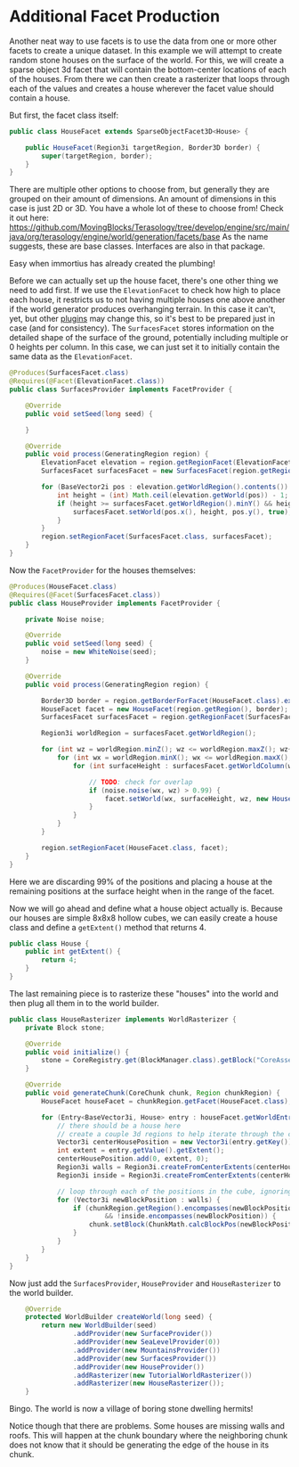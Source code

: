 # Additional Facet Production

Another neat way to use facets is to use the data from one or more other facets to create a unique dataset.  In this example we will attempt to create random stone houses on the surface of the world.  For this,  we will create a sparse object 3d facet that will contain the bottom-center locations of each of the houses.  From there we can then create a rasterizer that loops through each of the values and creates a house wherever the facet value should contain a house.

But first,  the facet class itself:

```java
public class HouseFacet extends SparseObjectFacet3D<House> {

    public HouseFacet(Region3i targetRegion, Border3D border) {
        super(targetRegion, border);
    }
}
```

There are multiple other options to choose from, but generally they are grouped on their amount of dimensions.
An amount of dimensions in this case is just 2D or 3D. You have a whole lot of these to choose from!
Check it out here: https://github.com/MovingBlocks/Terasology/tree/develop/engine/src/main/java/org/terasology/engine/world/generation/facets/base
As the name suggests, these are base classes. Interfaces are also in that package.


Easy when immortius has already created the plumbing!  

Before we can actually set up the house facet, there's one other thing we need to add first. If we use the ```ElevationFacet``` to check how high to place each house, it restricts us to not having multiple houses one above another if the world generator produces overhanging terrain. In this case it can't, yet, but other [plugins](advanced/plugins.md) may change this, so it's best to be prepared just in case (and for consistency). The ```SurfacesFacet``` stores information on the detailed shape of the surface of the ground, potentially including multiple or 0 heights per column. In this case, we can just set it to initially contain the same data as the ```ElevationFacet```.

```java
@Produces(SurfacesFacet.class)
@Requires(@Facet(ElevationFacet.class))
public class SurfacesProvider implements FacetProvider {

    @Override
    public void setSeed(long seed) {

    }

    @Override
    public void process(GeneratingRegion region) {
        ElevationFacet elevation = region.getRegionFacet(ElevationFacet.class);
        SurfacesFacet surfacesFacet = new SurfacesFacet(region.getRegion(), region.getBorderForFacet(SurfacesFacet.class));

        for (BaseVector2i pos : elevation.getWorldRegion().contents()) {
            int height = (int) Math.ceil(elevation.getWorld(pos)) - 1;
            if (height >= surfacesFacet.getWorldRegion().minY() && height <= surfacesFacet.getWorldRegion().maxY()) {
                surfacesFacet.setWorld(pos.x(), height, pos.y(), true);
            }
        }
        region.setRegionFacet(SurfacesFacet.class, surfacesFacet);
    }
}
```

Now the ```FacetProvider``` for the houses themselves:

```java
@Produces(HouseFacet.class)
@Requires(@Facet(SurfacesFacet.class))
public class HouseProvider implements FacetProvider {

    private Noise noise;

    @Override
    public void setSeed(long seed) {
        noise = new WhiteNoise(seed);
    }

    @Override
    public void process(GeneratingRegion region) {

        Border3D border = region.getBorderForFacet(HouseFacet.class).extendBy(0, 8, 4);
        HouseFacet facet = new HouseFacet(region.getRegion(), border);
        SurfacesFacet surfacesFacet = region.getRegionFacet(SurfacesFacet.class);

        Region3i worldRegion = surfacesFacet.getWorldRegion();

        for (int wz = worldRegion.minZ(); wz <= worldRegion.maxZ(); wz++) {
            for (int wx = worldRegion.minX(); wx <= worldRegion.maxX(); wx++) {
                for (int surfaceHeight : surfacesFacet.getWorldColumn(wx, wz)) {

                    // TODO: check for overlap
                    if (noise.noise(wx, wz) > 0.99) {
                        facet.setWorld(wx, surfaceHeight, wz, new House());
                    }
                }
            }
        }

        region.setRegionFacet(HouseFacet.class, facet);
    }
}
```

Here we are discarding 99% of the positions and placing a house at the remaining positions at the surface height when in the range of the facet.

Now we will go ahead and define what a house object actually is. Because our houses are simple 8x8x8 hollow cubes, we can easily create a house class and define a `getExtent()` method that returns 4.

```java
public class House {
    public int getExtent() {
        return 4;
    }
}
```

The last remaining piece is to rasterize these "houses" into the world and then plug all them in to the world builder.

```java
public class HouseRasterizer implements WorldRasterizer {
    private Block stone;

    @Override
    public void initialize() {
        stone = CoreRegistry.get(BlockManager.class).getBlock("CoreAssets:Stone");
    }

    @Override
    public void generateChunk(CoreChunk chunk, Region chunkRegion) {
        HouseFacet houseFacet = chunkRegion.getFacet(HouseFacet.class);

        for (Entry<BaseVector3i, House> entry : houseFacet.getWorldEntries().entrySet()) {
            // there should be a house here
            // create a couple 3d regions to help iterate through the cube shape, inside and out
            Vector3i centerHousePosition = new Vector3i(entry.getKey());
            int extent = entry.getValue().getExtent();
            centerHousePosition.add(0, extent, 0);
            Region3i walls = Region3i.createFromCenterExtents(centerHousePosition, extent);
            Region3i inside = Region3i.createFromCenterExtents(centerHousePosition, extent - 1);

            // loop through each of the positions in the cube, ignoring the inside
            for (Vector3i newBlockPosition : walls) {
                if (chunkRegion.getRegion().encompasses(newBlockPosition)
                        && !inside.encompasses(newBlockPosition)) {
                    chunk.setBlock(ChunkMath.calcBlockPos(newBlockPosition), stone);
                }
            }
        }
    }
}
```

Now just add the `SurfacesProvider`, `HouseProvider` and `HouseRasterizer` to the world builder.

```java
    @Override
    protected WorldBuilder createWorld(long seed) {
        return new WorldBuilder(seed)
                .addProvider(new SurfaceProvider())
                .addProvider(new SeaLevelProvider(0))
                .addProvider(new MountainsProvider())
                .addProvider(new SurfacesProvider())
                .addProvider(new HouseProvider())
                .addRasterizer(new TutorialWorldRasterizer())
                .addRasterizer(new HouseRasterizer());
    }
```

Bingo.  The world is now a village of boring stone dwelling hermits!

<fig src="_media/img/additional-facet-production-1.png" alt="additional house facet 1"></fig>
<fig src="_media/img/additional-facet-production-2.png" alt="additional house facet 2"></fig>

Notice though that there are problems. Some houses are missing walls and roofs. 
This will happen at the chunk boundary where the neighboring chunk does not know that it should be generating the edge of the house in its chunk.
